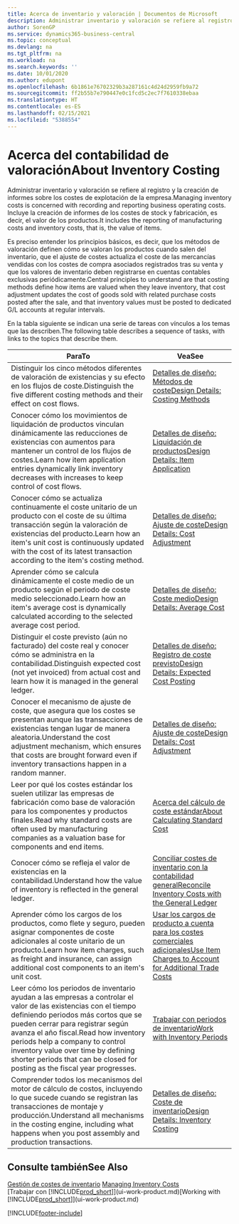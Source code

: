 ```yaml
---
title: Acerca de inventario y valoración | Documentos de Microsoft
description: Administrar inventario y valoración se refiere al registro y la creación de informes sobre los costes de explotación de la empresa. Incluye la creación de informes de los costes de stock y fabricación, es decir, el valor de los productos.
author: SorenGP
ms.service: dynamics365-business-central
ms.topic: conceptual
ms.devlang: na
ms.tgt_pltfrm: na
ms.workload: na
ms.search.keywords: ''
ms.date: 10/01/2020
ms.author: edupont
ms.openlocfilehash: 6b1861e76702329b3a287161c4d24d2959fb9a72
ms.sourcegitcommit: ff2b55b7e790447e0c1fcd5c2ec7f7610338ebaa
ms.translationtype: HT
ms.contentlocale: es-ES
ms.lasthandoff: 02/15/2021
ms.locfileid: "5388554"
---
```

# <a name="about-inventory-costing"></a><span data-ttu-id="23e31-104">Acerca del contabilidad de valoración</span><span class="sxs-lookup"><span data-stu-id="23e31-104">About Inventory Costing</span></span>
<span data-ttu-id="23e31-105">Administrar inventario y valoración se refiere al registro y la creación de informes sobre los costes de explotación de la empresa.</span><span class="sxs-lookup"><span data-stu-id="23e31-105">Managing inventory costs is concerned with recording and reporting business operating costs.</span></span> <span data-ttu-id="23e31-106">Incluye la creación de informes de los costes de stock y fabricación, es decir, el valor de los productos.</span><span class="sxs-lookup"><span data-stu-id="23e31-106">It includes the reporting of manufacturing costs and inventory costs, that is, the value of items.</span></span>  

 <span data-ttu-id="23e31-107">Es preciso entender los principios básicos, es decir, que los métodos de valoración definen cómo se valoran los productos cuando salen del inventario, que el ajuste de costes actualiza el coste de las mercancías vendidas con los costes de compra asociados registrados tras su venta y que los valores de inventario deben registrarse en cuentas contables exclusivas periódicamente.</span><span class="sxs-lookup"><span data-stu-id="23e31-107">Central principles to understand are that costing methods define how items are valued when they leave inventory, that cost adjustment updates the cost of goods sold with related purchase costs posted after the sale, and that inventory values must be posted to dedicated G/L accounts at regular intervals.</span></span>  

 <span data-ttu-id="23e31-108">En la tabla siguiente se indican una serie de tareas con vínculos a los temas que las describen.</span><span class="sxs-lookup"><span data-stu-id="23e31-108">The following table describes a sequence of tasks, with links to the topics that describe them.</span></span>   

|<span data-ttu-id="23e31-109">**Para**</span><span class="sxs-lookup"><span data-stu-id="23e31-109">**To**</span></span>|<span data-ttu-id="23e31-110">**Vea**</span><span class="sxs-lookup"><span data-stu-id="23e31-110">**See**</span></span>|  
|------------|-------------|  
|<span data-ttu-id="23e31-111">Distinguir los cinco métodos diferentes de valoración de existencias y su efecto en los flujos de coste.</span><span class="sxs-lookup"><span data-stu-id="23e31-111">Distinguish the five different costing methods and their effect on cost flows.</span></span>|[<span data-ttu-id="23e31-112">Detalles de diseño: Métodos de coste</span><span class="sxs-lookup"><span data-stu-id="23e31-112">Design Details: Costing Methods</span></span>](design-details-costing-methods.md)|  
|<span data-ttu-id="23e31-113">Conocer cómo los movimientos de liquidación de productos vinculan dinámicamente las reducciones de existencias con aumentos para mantener un control de los flujos de costes.</span><span class="sxs-lookup"><span data-stu-id="23e31-113">Learn how item application entries dynamically link inventory decreases with increases to keep control of cost flows.</span></span>|[<span data-ttu-id="23e31-114">Detalles de diseño: Liquidación de productos</span><span class="sxs-lookup"><span data-stu-id="23e31-114">Design Details: Item Application</span></span>](design-details-item-application.md)|  
|<span data-ttu-id="23e31-115">Conocer cómo se actualiza continuamente el coste unitario de un producto con el coste de su última transacción según la valoración de existencias del producto.</span><span class="sxs-lookup"><span data-stu-id="23e31-115">Learn how an item's unit cost is continuously updated with the cost of its latest transaction according to the item's costing method.</span></span>|[<span data-ttu-id="23e31-116">Detalles de diseño: Ajuste de coste</span><span class="sxs-lookup"><span data-stu-id="23e31-116">Design Details: Cost Adjustment</span></span>](design-details-cost-adjustment.md)|  
|<span data-ttu-id="23e31-117">Aprender cómo se calcula dinámicamente el coste medio de un producto según el periodo de coste medio seleccionado.</span><span class="sxs-lookup"><span data-stu-id="23e31-117">Learn how an item's average cost is dynamically calculated according to the selected average cost period.</span></span>|[<span data-ttu-id="23e31-118">Detalles de diseño: Coste medio</span><span class="sxs-lookup"><span data-stu-id="23e31-118">Design Details: Average Cost</span></span>](design-details-average-cost.md)|  
|<span data-ttu-id="23e31-119">Distinguir el coste previsto (aún no facturado) del coste real y conocer cómo se administra en la contabilidad.</span><span class="sxs-lookup"><span data-stu-id="23e31-119">Distinguish expected cost (not yet invoiced) from actual cost and learn how it is managed in the general ledger.</span></span>|[<span data-ttu-id="23e31-120">Detalles de diseño: Registro de coste previsto</span><span class="sxs-lookup"><span data-stu-id="23e31-120">Design Details: Expected Cost Posting</span></span>](design-details-expected-cost-posting.md)|  
|<span data-ttu-id="23e31-121">Conocer el mecanismo de ajuste de coste, que asegura que los costes se presentan aunque las transacciones de existencias tengan lugar de manera aleatoria.</span><span class="sxs-lookup"><span data-stu-id="23e31-121">Understand the cost adjustment mechanism, which ensures that costs are brought forward even if inventory transactions happen in a random manner.</span></span>|[<span data-ttu-id="23e31-122">Detalles de diseño: Ajuste de coste</span><span class="sxs-lookup"><span data-stu-id="23e31-122">Design Details: Cost Adjustment</span></span>](design-details-cost-adjustment.md)|  
|<span data-ttu-id="23e31-123">Leer por qué los costes estándar los suelen utilizar las empresas de fabricación como base de valoración para los componentes y productos finales.</span><span class="sxs-lookup"><span data-stu-id="23e31-123">Read why standard costs are often used by manufacturing companies as a valuation base for components and end items.</span></span>|[<span data-ttu-id="23e31-124">Acerca del cálculo de coste estándar</span><span class="sxs-lookup"><span data-stu-id="23e31-124">About Calculating Standard Cost</span></span>](finance-about-calculating-standard-cost.md)|  
|<span data-ttu-id="23e31-125">Conocer cómo se refleja el valor de existencias en la contabilidad.</span><span class="sxs-lookup"><span data-stu-id="23e31-125">Understand how the value of inventory is reflected in the general ledger.</span></span>|[<span data-ttu-id="23e31-126">Conciliar costes de inventario con la contabilidad general</span><span class="sxs-lookup"><span data-stu-id="23e31-126">Reconcile Inventory Costs with the General Ledger</span></span>](finance-how-to-post-inventory-costs-to-the-general-ledger.md)|  
|<span data-ttu-id="23e31-127">Aprender cómo los cargos de los productos, como flete y seguro, pueden asignar componentes de coste adicionales al coste unitario de un producto.</span><span class="sxs-lookup"><span data-stu-id="23e31-127">Learn how item charges, such as freight and insurance, can assign additional cost components to an item's unit cost.</span></span>|[<span data-ttu-id="23e31-128">Usar los cargos de producto a cuenta para los costes comerciales adicionales</span><span class="sxs-lookup"><span data-stu-id="23e31-128">Use Item Charges to Account for Additional Trade Costs</span></span>](payables-how-assign-item-charges.md)|  
|<span data-ttu-id="23e31-129">Leer cómo los periodos de inventario ayudan a las empresas a controlar el valor de las existencias con el tiempo definiendo periodos más cortos que se pueden cerrar para registrar según avanza el año fiscal.</span><span class="sxs-lookup"><span data-stu-id="23e31-129">Read how inventory periods help a company to control inventory value over time by defining shorter periods that can be closed for posting as the fiscal year progresses.</span></span>|[<span data-ttu-id="23e31-130">Trabajar con periodos de inventario</span><span class="sxs-lookup"><span data-stu-id="23e31-130">Work with Inventory Periods</span></span>](finance-how-to-work-with-inventory-periods.md)|  
|<span data-ttu-id="23e31-131">Comprender todos los mecanismos del motor de cálculo de costos, incluyendo lo que sucede cuando se registran las transacciones de montaje y producción.</span><span class="sxs-lookup"><span data-stu-id="23e31-131">Understand all mechanisms in the costing engine, including what happens when you post assembly and production transactions.</span></span>|[<span data-ttu-id="23e31-132">Detalles de diseño: Coste de inventario</span><span class="sxs-lookup"><span data-stu-id="23e31-132">Design Details: Inventory Costing</span></span>](design-details-inventory-costing.md)|  

## <a name="see-also"></a><span data-ttu-id="23e31-133">Consulte también</span><span class="sxs-lookup"><span data-stu-id="23e31-133">See Also</span></span>
<span data-ttu-id="23e31-134">[Gestión de costes de inventario](finance-manage-inventory-costs.md)  </span><span class="sxs-lookup"><span data-stu-id="23e31-134">[Managing Inventory Costs](finance-manage-inventory-costs.md)  </span></span>  
<span data-ttu-id="23e31-135">[Trabajar con [!INCLUDE[prod_short](includes/prod_short.md)]](ui-work-product.md)</span><span class="sxs-lookup"><span data-stu-id="23e31-135">[Working with [!INCLUDE[prod_short](includes/prod_short.md)]](ui-work-product.md)</span></span>


[!INCLUDE[footer-include](includes/footer-banner.md)]